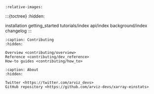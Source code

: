 ```{include} ../../README.md
:relative-images:
```

:::{toctree}
:hidden:

installation
getting_started
tutorials/index
api/index
background/index
changelog
:::

```{toctree}
:caption: Contributing
:hidden:

Overview <contributing/overview>
Reference <contributing/dev_reference>
How-to guides <contributing/how_to>
```

```{toctree}
:caption: About
:hidden:

Twitter <https://twitter.com/arviz_devs>
GitHub repository <https://github.com/arviz-devs/xarray-einstats>
```
